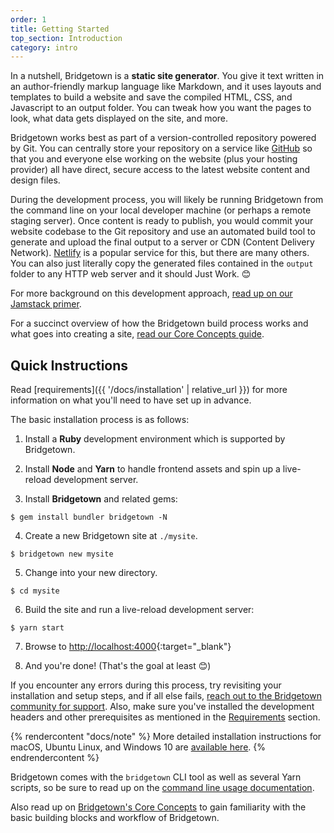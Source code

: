 ```yaml
---
order: 1
title: Getting Started
top_section: Introduction
category: intro
---
```


In a nutshell, Bridgetown is a **static site generator**. You give it text written in an author-friendly markup language like Markdown, and it uses layouts and templates to build a website and save the compiled HTML, CSS, and Javascript to an output folder. You can tweak how you want the pages to look, what data gets displayed on the site, and more.

Bridgetown works best as part of a version-controlled repository powered by Git. You can centrally store your repository on a service like [GitHub](https://github.com) so that you and everyone else working on the website (plus your hosting provider) all have direct, secure access to the latest website content and design files.

During the development process, you will likely be running Bridgetown from the command line on your local developer machine (or perhaps a remote staging server). Once content is ready to publish, you would commit your website codebase to the Git repository and use an automated build tool to generate and upload the final output to a server or CDN (Content Delivery Network). [Netlify](https://www.netlify.com) is a popular service for this, but there are many others. You can also just literally copy the generated files contained in the `output` folder to any HTTP web server and it should Just Work. 😊

For more background on this development approach, [read up on our Jamstack primer](/docs/jamstack/).

For a succinct overview of how the Bridgetown build process works and what goes into creating a site, [read our Core Concepts guide](/docs/core-concepts/).

## Quick Instructions

Read [requirements]({{ '/docs/installation' | relative_url }}) for more information on what you'll need to have set up in advance.

The basic installation process is as follows:

1. Install a **Ruby** development environment which is supported by Bridgetown.

2. Install **Node** and **Yarn** to handle frontend assets and spin up a live-reload development server.

3. Install **Bridgetown** and related gems:
```
$ gem install bundler bridgetown -N
```

4. Create a new Bridgetown site at `./mysite`.
```
$ bridgetown new mysite
```

5. Change into your new directory.
```
$ cd mysite
```

6. Build the site and run a live-reload development server:
```
$ yarn start
```

7. Browse to [http://localhost:4000](http://localhost:4000){:target="_blank"}

8. And you're done! (That's the goal at least 😊)

If you encounter any errors during this process, try revisiting your installation and setup steps, and if all else fails, [reach out to the Bridgetown community for support](/docs/community/). Also, make sure you've installed the development headers and other prerequisites as mentioned in the [Requirements](/docs/installation/#requirements) section.

{% rendercontent "docs/note" %}
More detailed installation instructions for macOS, Ubuntu Linux, and Windows 10 are [available here](/docs/installation/#guides).
{% endrendercontent %}

Bridgetown comes with the `bridgetown` CLI tool as well as several Yarn scripts,
so be sure to read up on the [command line usage documentation](/docs/command-line-usage).

Also read up on [Bridgetown's Core Concepts](/docs/core-concepts/) to gain familiarity with the basic building blocks and workflow of Bridgetown.
